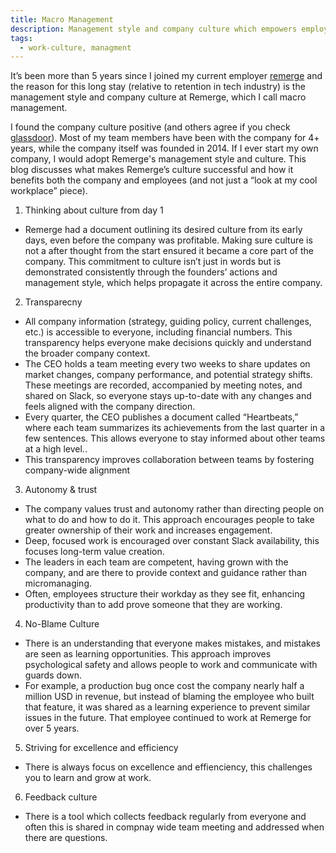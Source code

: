 ```yaml
---
title: Macro Management
description: Management style and company culture which empowers employees to thrive and drives scalable company succes
tags:
  - work-culture, managment
---
```


It’s been more than 5 years since I joined my current employer [remerge](remerge.io) and the reason for this long stay (relative to retention in tech industry) is the management style and company culture at Remerge, which I call macro management.

I found the company culture positive (and others agree if you check [glassdoor](https://www.glassdoor.co.in/Reviews/Remerge-Reviews-E1200273.htm)). Most of my team members have been with the company for 4+ years, while the company itself was founded in 2014. If I ever start my own company, I would adopt Remerge's management style and culture. This blog discusses what makes Remerge’s culture successful and how it benefits both the company and employees (and not just a “look at my cool workplace” piece).

1. Thinking about culture from day 1

- Remerge had a document outlining its desired culture from its early days, even before the company was profitable. Making sure culture is not a after thought from the start ensured it became a core part of the company. This commitment to culture isn’t just in words but is demonstrated consistently through the founders’ actions and management style, which helps propagate it across the entire company.

2. Transparecny

- All company information (strategy, guiding policy, current challenges, etc.) is accessible to everyone, including financial numbers. This transparency helps everyone make decisions quickly and understand the broader company context.
- The CEO holds a team meeting every two weeks to share updates on market changes, company performance, and potential strategy shifts. These meetings are recorded, accompanied by meeting notes, and shared on Slack, so everyone stays up-to-date with any changes and feels aligned with the company direction.
- Every quarter, the CEO publishes a document called “Heartbeats,” where each team summarizes its achievements from the last quarter in a few sentences. This allows everyone to stay informed about other teams at a high level..
- This transparency improves collaboration between teams by fostering company-wide alignment

3. Autonomy & trust

- The company values trust and autonomy rather than directing people on what to do and how to do it. This approach encourages people to take greater ownership of their work and increases engagement.
- Deep, focused work is encouraged over constant Slack availability, this focuses long-term value creation.
- The leaders in each team are competent, having grown with the company, and are there to provide context and guidance rather than micromanaging.
- Often, employees structure their workday as they see fit, enhancing productivity than to add prove someone that they are working.

4. No-Blame Culture

- There is an understanding that everyone makes mistakes, and mistakes are seen as learning opportunities. This approach improves psychological safety and allows people to work and communicate with guards down.
- For example, a production bug once cost the company nearly half a million USD in revenue, but instead of blaming the employee who built that feature, it was shared as a learning experience to prevent similar issues in the future. That employee continued to work at Remerge for over 5 years.

5. Striving for excellence and efficiency

- There is always focus on excellence and effienciency, this challenges you to learn and grow at work.

6. Feedback culture

- There is a tool which collects feedback regularly from everyone and often this is shared in compnay wide team meeting and addressed when there are questions.
